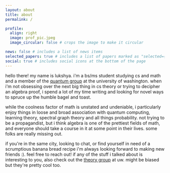 ```yaml
---
layout: about
title: about
permalink: /

profile:
  align: right
  image: prof_pic.jpeg
  image_circular: false # crops the image to make it circular

news: false # includes a list of news items
selected_papers: true # includes a list of papers marked as "selected={true}"
social: true # includes social icons at the bottom of the page
---
```


hello there! my name is lukshya. i'm a bs/ms student studying cs and math and a member of the [quantum group](https://quantum.cs.washington.edu/) at the university of washington. when i'm not obsessing over the next big thing in cs theory or trying to decipher an algebra proof, i spend a lot of my time writing and looking for novel ways to spruce up the humble bagel and toast.

while the coolness factor of math is unstated and undeniable, i particularly enjoy things in loose and broad association with quantum computing, learning theory, spectral graph theory and all things probability. not trying to be a propagandist, but i think algebra is one of the prettiest fields of math, and everyone should take a course in it at some point in their lives. some folks are really missing out.

if you're in the same city, looking to chat, or find yourself in need of a scrumptious banana bread recipe i'm always looking forward to making new friends :). feel free to reach out! if any of the stuff i talked about is interesting to you, also check out 
the [theory group](https://theory.cs.washington.edu/) at uw. might be biased but they're pretty cool too.
